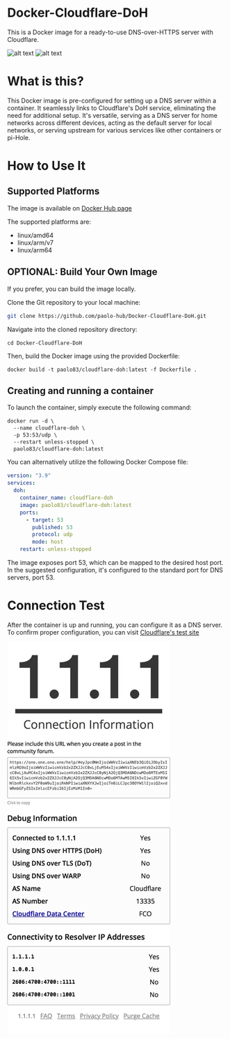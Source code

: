# Docker-Cloudflare-DoH
This is a Docker image for a ready-to-use DNS-over-HTTPS server with Cloudflare.

![alt text](https://badgen.net/badge/release/v.1.1/green?) ![alt text](https://badgen.net/badge/platform/Docker/blue?)


# What is this?
This Docker image is pre-configured for setting up a DNS server within a container. It seamlessly links to Cloudflare's DoH service, eliminating the need for additional setup. It's versatile, serving as a DNS server for home networks across different devices, acting as the default server for local networks, or serving upstream for various services like other containers or pi-Hole.

# How to Use It

## Supported Platforms

The image is available on [Docker Hub page](https://hub.docker.com/repository/docker/paolo83/cloudflare-doh)

The supported platforms are:
  * linux/amd64
  * linux/arm/v7
  * linux/arm64

## OPTIONAL: Build Your Own Image

If you prefer, you can build the image locally.

Clone the Git repository to your local machine:

```bash
git clone https://github.com/paolo-hub/Docker-Cloudflare-DoH.git
```
Navigate into the cloned repository directory:
```
cd Docker-Cloudflare-DoH
```
Then, build the Docker image using the provided Dockerfile:
```
docker build -t paolo83/cloudflare-doh:latest -f Dockerfile .
```


## Creating and running a container

To launch the container, simply execute the following command:
```
docker run -d \
  --name cloudflare-doh \
  -p 53:53/udp \
  --restart unless-stopped \
  paolo83/cloudflare-doh:latest
```

You can alternatively utilize the following Docker Compose file:
```yaml
version: "3.9"
services:
  doh:
    container_name: cloudflare-doh
    image: paolo83/cloudflare-doh:latest
    ports:
      - target: 53
        published: 53
        protocol: udp
        mode: host
    restart: unless-stopped
```

The image exposes port 53, which can be mapped to the desired host port. In the suggested configuration, it's configured to the standard port for DNS servers, port 53.

# Connection Test

After the container is up and running, you can configure it as a DNS server. To confirm proper configuration, you can visit [Cloudflare's test site](https://one.one.one.one/help/)

![alt text](https://github.com/paolo-hub/Docker-Cloudflare-DoH/blob/main/1111_test.jpg?raw=true)
